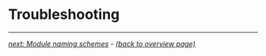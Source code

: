 # Troubleshooting

---

[*next: Module naming schemes*](module_naming_schemes.md) - [*(back to overview page)*](index.md)

